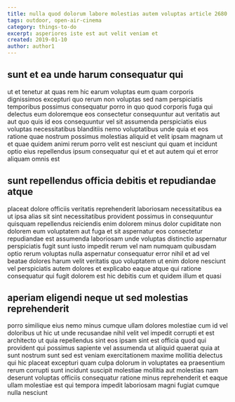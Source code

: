 ```yaml
---
title: nulla quod dolorum labore molestias autem voluptas article 2680
tags: outdoor, open-air-cinema
category: things-to-do
excerpt: asperiores iste est aut velit veniam et
created: 2019-01-10
author: author1
---
```


## sunt et ea unde harum consequatur qui

ut et tenetur at quas rem hic earum voluptas eum quam corporis dignissimos excepturi quo rerum non voluptas sed nam perspiciatis temporibus possimus consequatur porro in quo quod corporis fuga qui delectus eum doloremque eos consectetur consequuntur aut veritatis aut aut quo quis id eos consequuntur vel sit assumenda perspiciatis eius voluptas necessitatibus blanditiis nemo voluptatibus unde quia et eos ratione quae nostrum possimus molestias aliquid et velit ipsam magnam ut et quae quidem animi rerum porro velit est nesciunt qui quam et incidunt optio eius repellendus ipsum consequatur qui et et aut autem qui et error aliquam omnis est

## sunt repellendus officia debitis et repudiandae atque

placeat dolore officiis veritatis reprehenderit laboriosam necessitatibus ea ut ipsa alias sit sint necessitatibus provident possimus in consequuntur quisquam repellendus reiciendis enim dolorem minus dolor cupiditate non dolorem eum voluptatem aut fuga et sit aspernatur eos consectetur repudiandae est assumenda laboriosam unde voluptas distinctio aspernatur perspiciatis fugit sunt iusto impedit rerum vel nam numquam quibusdam optio rerum voluptas nulla aspernatur consequatur error nihil et ad vel beatae dolores harum velit veritatis quo voluptatem ut enim dolore nesciunt vel perspiciatis autem dolores et explicabo eaque atque qui ratione consequatur qui fugit dolorem est hic debitis cum et quidem illum et quasi

## aperiam eligendi neque ut sed molestias reprehenderit

porro similique eius nemo minus cumque ullam dolores molestiae cum id vel doloribus ut hic ut unde recusandae nihil velit vel impedit corrupti et est architecto ut quia repellendus sint eos ipsam sint est officia quod qui provident qui possimus sapiente vel assumenda ut aliquid quaerat quia at sunt nostrum sunt sed est veniam exercitationem maxime mollitia delectus qui hic placeat excepturi quam culpa dolorum in voluptates ea praesentium rerum corrupti sunt incidunt suscipit molestiae mollitia aut molestias nam deserunt voluptas officiis consequatur ratione minus reprehenderit et eaque ullam molestiae est qui tempora impedit laboriosam magni fugiat cumque nulla nesciunt
